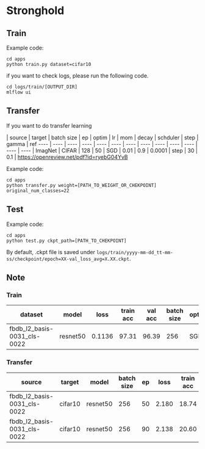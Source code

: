 # Stronghold

## Train

Example code:
```
cd apps
python train.py dataset=cifar10
```

if you want to check logs, please run the following code.

```
cd logs/train/[OUTPUT_DIR]
mlflow ui 
```

## Transfer
If you want to do transfer learning 

| source | target | batch size | ep  | optim | lr | mom | decay | schduler | step | gamma | ref
---- | ---- | ---- | ---- | ---- | ---- | ---- | ---- | ---- | ---- | ---- | ---- | ----
| ImagNet | CIFAR | 128  | 50 | SGD | 0.01 | 0.9 | 0.0001 | step | 30 | 0.1 | https://openreview.net/pdf?id=ryebG04YvB

Example code:
```
cd apps
python transfer.py weight=[PATH_TO_WEIGHT_OR_CHEKPOINT] original_num_classes=22 
```

## Test

Example code:
```
cd apps
python test.py ckpt_path=[PATH_TO_CHEKPOINT]
```
By default, .ckpt file is saved under `logs/train/yyyy-mm-dd_tt-mm-ss/checkpoint/epoch=XX-val_loss_avg=X.XX.ckpt`.


## Note
### Train
| dataset | model | loss | train acc | val acc | batch size | optim | lr | mom | decay | schduler | step | gamma
---- | ---- | ---- | ---- | ---- | ---- | ---- | ---- | ---- | ---- | ---- | ---- | ----
| fbdb_l2_basis-0031_cls-0022 | resnet50 | 0.1136  | 97.31 | 96.39 | 256 | SGD | 0.01 | 0.9 | 0.0001 | multi step | 30,60,80 | 0.1

### Transfer
| source | target  | model | batch size | ep  | loss | train acc | val acc | batch size | optim | lr | mom | decay | schduler | step | gamma | unfreeze
---- | ---- | ---- | ---- | ---- | ---- | ---- | ---- | ---- | ---- | ---- | ---- | ---- | ---- | ---- | ---- | ---- |
| fbdb_l2_basis-0031_cls-0022 | cifar10  | resnet50 | 256 | 50  | 2.180 | 18.74 | 19.35 | 256 | SGD | 0.01 | 0.9 | 0.0001 | step | 30 | 0.1 | layer4.2.bn3.weight, layer4.2.bn3.bias, fc.weight, fc.bias
| fbdb_l2_basis-0031_cls-0022 | cifar10  | resnet50 | 256 | 90  | 2.138 | 20.60 | 21.18 | 256 | SGD | 0.01 | 0.9 | 0.0001 | multistep | 30,60,80 | 0.1 | layer4.2.bn3.weight, layer4.2.bn3.bias, fc.weight, fc.bias